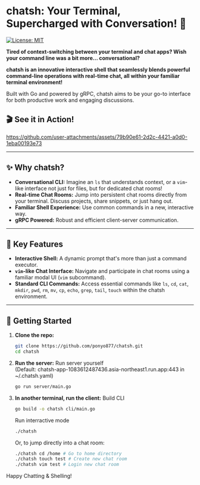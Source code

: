 # chatsh: Your Terminal, Supercharged with Conversation! 🚀

[![License: MIT](https://img.shields.io/badge/License-MIT-yellow.svg)](https://opensource.org/licenses/MIT)

**Tired of context-switching between your terminal and chat apps? Wish your command line was a bit more... conversational?**

**chatsh is an innovative interactive shell that seamlessly blends powerful command-line operations with real-time chat, all within your familiar terminal environment!**

Built with Go and powered by gRPC, chatsh aims to be your go-to interface for both productive work and engaging discussions.

## 🎬 See it in Action!

https://github.com/user-attachments/assets/79b90e61-2d2c-4421-a0d0-1eba00193e73

---

## ✨ Why chatsh?

*   **Conversational CLI:** Imagine an `ls` that understands context, or a `vim`-like interface not just for files, but for dedicated chat rooms!
*   **Real-time Chat Rooms:** Jump into persistent chat rooms directly from your terminal. Discuss projects, share snippets, or just hang out.
*   **Familiar Shell Experience:** Use common commands in a new, interactive way.
*   **gRPC Powered:** Robust and efficient client-server communication.

---

## 🌟 Key Features

*   **Interactive Shell:** A dynamic prompt that's more than just a command executor.
*   **`vim`-like Chat Interface:** Navigate and participate in chat rooms using a familiar modal UI (`vim` subcommand).
*   **Standard CLI Commands:** Access essential commands like `ls`, `cd`, `cat`, `mkdir`, `pwd`, `rm`, `mv`, `cp`, `echo`, `grep`, `tail`, `touch` within the chatsh environment.

---

## 🚀 Getting Started

1.  **Clone the repo:**
    ```bash
    git clone https://github.com/ponyo877/chatsh.git
    cd chatsh
    ```
2.  **Run the server:**
    Run server yourself   
    (Default: chatsh-app-1083612487436.asia-northeast1.run.app:443 in ~/.chatsh.yaml)
    ```bash
    go run server/main.go
    ```
3.  **In another terminal, run the client:**
    Build CLI
    ```bash
    go build -o chatsh cli/main.go
    ```
    Run interractive mode
    ```bash
    ./chatsh
    ```
    Or, to jump directly into a chat room:
    ```bash
    ./chatsh cd /home # Go to home directory
    ./chatsh touch test # Create new chat room
    ./chatsh vim test # Login new chat room
    ```

Happy Chatting & Shelling!
